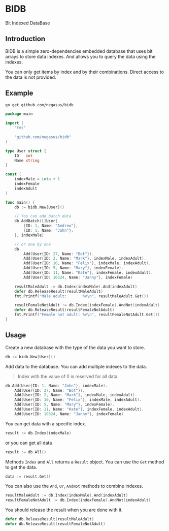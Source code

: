 # BIDB

Bit Indexed DataBase

## Introduction

BIDB is a simple zero-dependencies embedded database that uses bit arrays to store data indexes.
And allows you to query the data using the indexes.

You can only get items by index and by their combinations.
Direct access to the data is not provided.

## Example

```bash
go get github.com/negasus/bidb
```

```go
package main

import (
	"fmt"

	"github.com/negasus/bidb"
)

type User struct {
	ID   int
	Name string
}

const (
	indexMale = iota + 1
	indexFemale
	indexAdult
)

func main() {
	db := bidb.New[User]()

	// You can add batch data
	db.AddBatch([]User{
		{ID: 1, Name: "Andrew"},
		{ID: 1, Name: "John"},
	}, indexMale)

	// or one by one
	db.
		Add(User{ID: 27, Name: "Bot"}).
		Add(User{ID: 2, Name: "Mark"}, indexMale, indexAdult).
		Add(User{ID: 10, Name: "Felix"}, indexMale, indexAdult).
		Add(User{ID: 5, Name: "Mary"}, indexFemale).
		Add(User{ID: 11, Name: "Kate"}, indexFemale, indexAdult).
		Add(User{ID: 10324, Name: "Janny"}, indexFemale)

	resultMaleAdult := db.Index(indexMale).And(indexAdult)
	defer db.ReleaseResult(resultMaleAdult)
	fmt.Printf("Male adult:       %v\n", resultMaleAdult.Get())

	resultFemaleNotAdult := db.Index(indexFemale).AndNot(indexAdult)
	defer db.ReleaseResult(resultFemaleNotAdult)
	fmt.Printf("Female not adult: %v\n", resultFemaleNotAdult.Get())
}
```

## Usage

Create a new database with the type of the data you want to store.

```go
db := bidb.New[User]()
```

Add data to the database. You can add multiple indexes to the data.

> Index with the value of 0 is reserved for all data.

```go
db.Add(User{ID: 1, Name: "John"}, indexMale).
    Add(User{ID: 27, Name: "Bot"}).
    Add(User{ID: 2, Name: "Mark"}, indexMale, indexAdult).
    Add(User{ID: 10, Name: "Felix"}, indexMale, indexAdult).
    Add(User{ID: 5, Name: "Mary"}, indexFemale).
    Add(User{ID: 11, Name: "Kate"}, indexFemale, indexAdult).
    Add(User{ID: 10324, Name: "Janny"}, indexFemale)
```

You can get data with a specific index.

```go
result := db.Index(indexMale)
```

or you can get all data
    
```go
result := db.All()
```

Methods `Index` and `All` returns a `Result` object. You can use the `Get` method to get the data.

```go
data := result.Get()
```

You can also use the `And`, `Or`, `AndNot` methods to combine indexes.

```go
resultMaleAdult := db.Index(indexMale).And(indexAdult)
resultFemaleNotAdult := db.Index(indexFemale).AndNot(indexAdult)
```

You should release the result when you are done with it.

```go
defer db.ReleaseResult(resultMaleAdult)
defer db.ReleaseResult(resultFemaleNotAdult)
```

